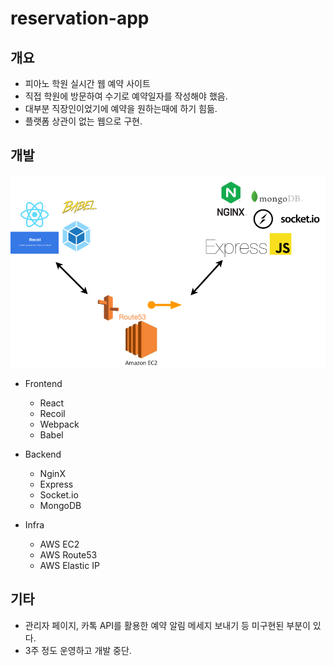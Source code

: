 # reservation-app

## 개요

- 피아노 학원 실시간 웹 예약 사이트
- 직접 학원에 방문하여 수기로 예약일자를 작성해야 했음.
- 대부분 직장인이었기에 예약을 원하는때에 하기 힘듦.
- 플랫폼 상관이 없는 웹으로 구현.

## 개발

![flow](./flow.png)

- Frontend
    - React
    - Recoil
    - Webpack
    - Babel

- Backend
    - NginX
    - Express
    - Socket.io
    - MongoDB

- Infra
    - AWS EC2
    - AWS Route53
    - AWS Elastic IP

## 기타

- 관리자 페이지, 카톡 API를 활용한 예약 알림 메세지 보내기 등 미구현된 부분이 있다. 
- 3주 정도 운영하고 개발 중단.